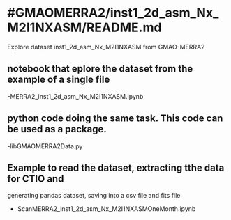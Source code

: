 #GMAOMERRA2/inst1_2d_asm_Nx_M2I1NXASM/README.md
===============================================

Explore dataset inst1_2d_asm_Nx_M2I1NXASM from GMAO-MERRA2



## notebook that eplore the dataset from the example of a single file
-MERRA2_inst1_2d_asm_Nx_M2I1NXASM.ipynb

## python code doing the same task. This code can be used as a package.
-libGMAOMERRA2Data.py


## Example to read the dataset, extracting tthe data for CTIO and
generating pandas dataset, saving into a csv file and fits file

- ScanMERRA2_inst1_2d_asm_Nx_M2I1NXASMOneMonth.ipynb